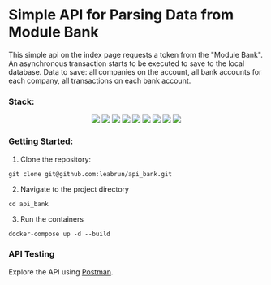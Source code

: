 # Simple API for Parsing Data from Module Bank

<p>This simple api on the index page requests a token from the "Module Bank". An asynchronous transaction starts to be executed to save to the local database. Data to save: all companies on the account, all bank accounts for each company, all transactions on each bank account.</p>

### Stack:
<p align="center">
    <img src="https://img.shields.io/badge/Django-3.2.8-blue?logo=django&style=flat"/>
    <img src="https://img.shields.io/badge/Django%20REST%20framework-3.12.4-green?logo=django&style=flat"/>
    <img src="https://img.shields.io/badge/SQLite-3.36.0-blue?logo=sqlite&style=flat"/>
    <img src="https://img.shields.io/badge/Celery-5.1.2-green?logo=celery&style=flat"/>
    <img src="https://img.shields.io/badge/Redis-7.0.0-red?logo=redis&style=flat"/>
    <img src="https://img.shields.io/badge/Flower-1.0.0-purple?logo=flower&style=flat"/>
    <img src="https://img.shields.io/badge/Postman-7.37.0-orange?logo=postman&style=flat"/>
    <img src="https://img.shields.io/badge/Requests-2.26.0-yellow?logo=requests&style=flat"/>
    <img src="https://img.shields.io/badge/Docker%20Compose-1.29.2-blue?logo=docker&style=flat"/>
</p>

### Getting Started:
1. Clone the repository:
```
git clone git@github.com:leabrun/api_bank.git
```
2. Navigate to the project directory
```
cd api_bank
```
3. Run the containers
```
docker-compose up -d --build
```

### API Testing
Explore the API using [Postman](https://www.postman.com/leabrun/workspace/api-bank/overview).
